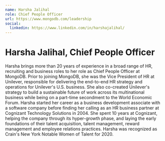 ```yaml
---
name: Harsha Jalihal
role: Chief People Officer
url: https://www.mongodb.com/leadership
social:
  linkedin: https://www.linkedin.com/in/harshajalihal/
---
```


# Harsha Jalihal, Chief People Officer

Harsha brings more than 20 years of experience in a broad range of HR, recruiting and business roles to her role as Chief People Officer at MongoDB. Prior to joining MongoDB, she was the Vice President of HR at Unilever, responsible for delivering the end-to-end HR strategy and operations for Unilever's U.S. business. She also co-created Unilever's strategy to build a sustainable future of work across its multinational business while being on a part-time secondment to the World Economic Forum. Harsha started her career as a business development associate with a software company before finding her calling as an HR business partner at Cognizant Technology Solutions in 2004. She spent 10 years at Cognizant, helping the company through its hyper-growth phase, and laying the early foundations of their talent acquisition, talent management, reward management and employee relations practices. Harsha was recognized as Crain's New York Notable Women of Talent for 2020.
